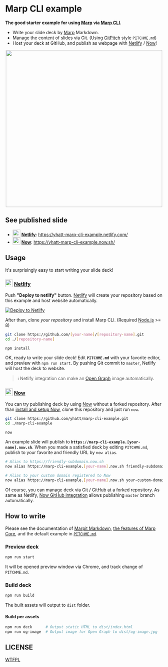 # Marp CLI example

**The good starter example for using [Marp] via [Marp CLI].**

- Write your slide deck by [Marp] Markdown.
- Manage the content of slides via Git. (Using [GitPitch](https://gitpitch.com/) style `PITCHME.md`)
- Host your deck at GitHub, and publish as webpage with [Netlify] / [Now]!

[marp]: https://marp.app/
[marp cli]: https://github.com/marp-team/marp-cli
[netlify]: https://www.netlify.com/
[now]: https://zeit.co/now

<p align="center">
  <a href="https://yhatt-marp-cli-example.netlify.com/"><img src="https://yhatt-marp-cli-example.netlify.com/og-image.jpg" width="500" /></a>
</p>

## See published slide

- <img src="https://www.netlify.com/img/press/logos/logomark.svg" width="24" height="24" valign="bottom" /> **[Netlify]**: https://yhatt-marp-cli-example.netlify.com/
- <img src="https://assets.zeit.co/image/upload/front/assets/design/now-black.svg" width="24" height="24" valign="bottom" /> **[Now]**: https://yhatt-marp-cli-example.now.sh/

## Usage

It's surprisingly easy to start writing your slide deck!

### <img src="https://www.netlify.com/img/press/logos/logomark.svg" width="24" height="24" valign="bottom" /> [Netlify]

Push **"Deploy to netlify"** button. [Netlify] will create your repository based on this example and host website automatically.

[![Deploy to Netlify](https://www.netlify.com/img/deploy/button.svg)](https://app.netlify.com/start/deploy?repository=https://github.com/yhatt/marp-cli-example)

After than, clone _your repository_ and install Marp CLI. (Required [Node.js](https://nodejs.org/) >= 8)

```bash
git clone https://github.com/[your-name]/[repository-name].git
cd ./[repository-name]

npm install
```

OK, ready to write your slide deck! Edit **`PITCHME.md`** with your favorite editor, and preview with `npm run start`. By pushing Git commit to `master`, Netlify will host the deck to website.

> :information_source: Netlify integration can make an [Open Graph](http://ogp.me/) image automatically.

### <img src="https://assets.zeit.co/image/upload/front/assets/design/now-black.svg" width="24" height="24" valign="bottom" /> [Now]

You can try publishing deck by using [Now] without a forked repository. After than [install and setup Now](https://zeit.co/docs/v2/getting-started/installation/), clone this repository and just run `now`.

```bash
git clone https://github.com/yhatt/marp-cli-example.git
cd ./marp-cli-example

now
```

An example slide will publish to **`https://marp-cli-example.[your-name].now.sh`**. When you made a satisfied deck by editing `PITCHME.md`, publish to your favorite and friendly URL by `now alias`.

```bash
# Alias to https://friendly-subdomain.now.sh
now alias https://marp-cli-example.[your-name].now.sh friendly-subdomain

# Alias to your custom domain registered to Now
now alias https://marp-cli-example.[your-name].now.sh your-custom-domain.com
```

Of course, you can manage deck via Git / GitHub at a forked repository. As same as Netlify, [Now GitHub integration](https://zeit.co/github) allows publishing `master` branch automatically.

## How to write

Please see the documentation of [Marpit Markdown](https://marpit.marp.app/markdown), [the features of Marp Core](https://github.com/marp-team/marp-core#features), and the default example in [`PITCHME.md`](https://raw.githubusercontent.com/yhatt/marp-cli-example/master/PITCHME.md).

### Preview deck

```bash
npm run start
```

It will be opened preview window via Chrome, and track change of `PITCHME.md`.

### Build deck

```bash
npm run build
```

The built assets will output to `dist` folder.

#### Build per assets

```bash
npm run deck      # Output static HTML to dist/index.html
npm run og-image  # Output image for Open Graph to dist/og-image.jpg
```

## LICENSE

[WTFPL](/LICENSE)
